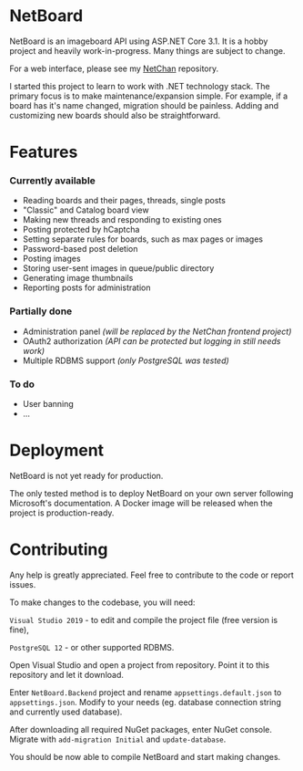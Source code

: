 ﻿# NetBoard

NetBoard is an imageboard API using ASP<span>.NET Core 3.1. It is a hobby project and heavily work-in-progress. Many things are subject to change.

For a web interface, please see my [NetChan](https://github.com/xtul/NetChan) repository.

I started this project to learn to work with .NET technology stack. The primary focus is to make maintenance/expansion simple. For example, if a board has it's name changed, migration should be painless. Adding and customizing new boards should also be straightforward.

# Features
### Currently available

 - Reading boards and their pages, threads, single posts
 - "Classic" and Catalog board view
 - Making new threads and responding to existing ones
 - Posting protected by hCaptcha
 - Setting separate rules for boards, such as max pages or images
 - Password-based post deletion
 - Posting images
 - Storing user-sent images in queue/public directory
 - Generating image thumbnails
 - Reporting posts for administration

### Partially done
- Administration panel *(will be replaced by the NetChan frontend project)*
- OAuth2 authorization *(API can be protected but logging in still needs work)*
- Multiple RDBMS support *(only PostgreSQL was tested)*

### To do

- User banning
- ...

# Deployment

NetBoard is not yet ready for production.

The only tested method is to deploy NetBoard on your own server following Microsoft's documentation. A Docker image will be released when the project is production-ready.


# Contributing

Any help is greatly appreciated. Feel free to contribute to the code or report issues. 

To make changes to the codebase, you will need:

`Visual Studio 2019` - to edit and compile the project file (free version is fine),

`PostgreSQL 12` - or other supported RDBMS.

Open Visual Studio and open a project from repository. Point it to this repository and let it download.

Enter `NetBoard.Backend` project and rename `appsettings.default.json` to `appsettings.json`. Modify to your needs (eg. database connection string and currently used database).

After downloading all required NuGet packages, enter NuGet console. Migrate with `add-migration Initial` and `update-database`.

You should be now able to compile NetBoard and start making changes.
